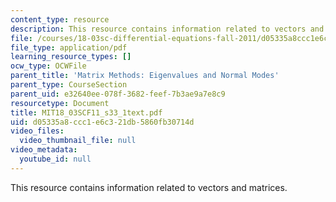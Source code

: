 ```yaml
---
content_type: resource
description: This resource contains information related to vectors and matrices.
file: /courses/18-03sc-differential-equations-fall-2011/d05335a8ccc1e6c321db5860fb30714d_MIT18_03SCF11_s33_1text.pdf
file_type: application/pdf
learning_resource_types: []
ocw_type: OCWFile
parent_title: 'Matrix Methods: Eigenvalues and Normal Modes'
parent_type: CourseSection
parent_uid: e32640ee-078f-3682-feef-7b3ae9a7e8c9
resourcetype: Document
title: MIT18_03SCF11_s33_1text.pdf
uid: d05335a8-ccc1-e6c3-21db-5860fb30714d
video_files:
  video_thumbnail_file: null
video_metadata:
  youtube_id: null
---
```

This resource contains information related to vectors and matrices.